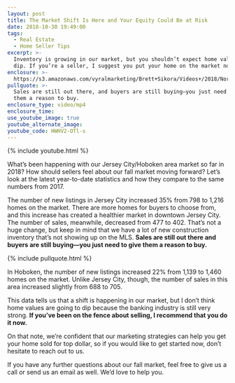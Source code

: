 ```yaml
---
layout: post
title: The Market Shift Is Here and Your Equity Could Be at Risk
date: 2018-10-30 19:49:00
tags:
  - Real Estate
  - Home Seller Tips
excerpt: >-
  Inventory is growing in our market, but you shouldn’t expect home values to
  dip. If you’re a seller, I suggest you put your home on the market now.
enclosure: >-
  https://s3.amazonaws.com/vyralmarketing/Brett+Sikora/Videos+/2018/North+Jersey+Real+Estate-+What+Sellers+Can+Expect+From+the+2018+Fall+Market.mp4
pullquote: >-
  Sales are still out there, and buyers are still buying—you just need to give
  them a reason to buy.
enclosure_type: video/mp4
enclosure_time:
use_youtube_image: true
youtube_alternate_image:
youtube_code: HWHV2-OTl-s
---
```


{% include youtube.html %}

What’s been happening with our Jersey City/Hoboken area market so far in 2018? How should sellers feel about our fall market moving forward? Let’s look at the latest year-to-date statistics and how they compare to the same numbers from 2017.

The number of new listings in Jersey City increased 35% from 798 to 1,216 homes on the market. There are more homes for buyers to choose from, and this increase has created a healthier market in downtown Jersey City. The number of sales, meanwhile, decreased from 477 to 402. That’s not a huge change, but keep in mind that we have a lot of new construction inventory that’s not showing up on the MLS. **Sales are still out there and buyers are still buying—you just need to give them a reason to buy.**

{% include pullquote.html %}

In Hoboken, the number of new listings increased 22% from 1,139 to 1,460 homes on the market. Unlike Jersey City, though, the number of sales in this area increased slightly from 688 to 705.

This data tells us that a shift is happening in our market, but I don’t think home values are going to dip because the banking industry is still very strong. **If you’ve been on the fence about selling, I recommend that you do it now.**

On that note, we’re confident that our marketing strategies can help you get your home sold for top dollar, so if you would like to get started now, don’t hesitate to reach out to us.

If you have any further questions about our fall market, feel free to give us a call or send us an email as well. We’d love to help you.